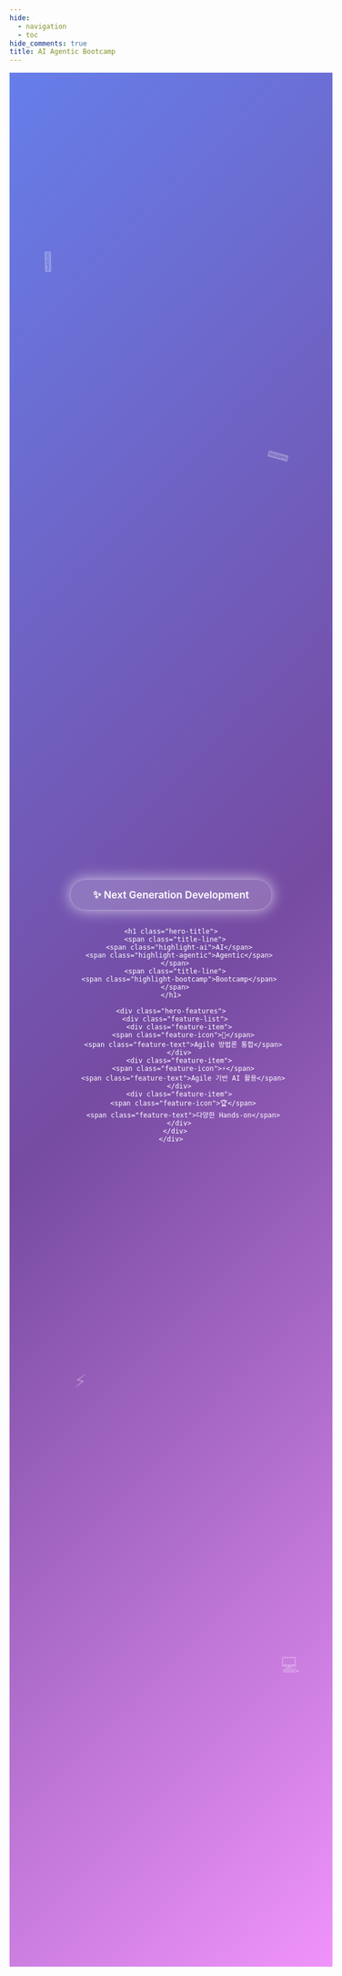 ```yaml
---
hide:
  - navigation
  - toc
hide_comments: true
title: AI Agentic Bootcamp
---
```


<div class="hero-section">
  <div class="hero-animation">
    <div class="floating-icon">🚀</div>
    <div class="floating-icon">🤖</div>
    <div class="floating-icon">⚡</div>
    <div class="floating-icon">💻</div>
  </div>
  
  <div class="hero-content">
    <div class="hero-badge">
      <span class="badge-glow">✨ Next Generation Development</span>
    </div>
    
    <h1 class="hero-title">
      <span class="title-line">
        <span class="highlight-ai">AI</span>
        <span class="highlight-agentic">Agentic</span>
      </span>
      <span class="title-line">
        <span class="highlight-bootcamp">Bootcamp</span>
      </span>
    </h1>
    
    <div class="hero-features">
      <div class="feature-list">
        <div class="feature-item">
          <span class="feature-icon">🎯</span>
          <span class="feature-text">Agile 방법론 통합</span>
        </div>
        <div class="feature-item">
          <span class="feature-icon">⚡</span>
          <span class="feature-text">Agile 기반 AI 활용</span>
        </div>
        <div class="feature-item">
          <span class="feature-icon">🏆</span>
          <span class="feature-text">다양한 Hands-on</span>
        </div>
      </div>
    </div>
  </div>
</div>

<style>
/* Hide default title */
.md-content h1:first-child {
  display: none;
}

/* md-main 영역에 정확히 맞춤 */
.md-main {
  margin: 0;
  padding: 0;
  background: linear-gradient(135deg, #667eea 0%, #764ba2 50%, #f093fb 100%);
  min-height: 80vh;
}

.md-main__inner {
  margin: 0;
  padding: 0;
  max-width: none;
}

.md-content {
  margin: 0;
  padding: 0;
  max-width: none;
}

.md-content__inner {
  margin: 0;
  padding: 0;
  max-width: none;
}

/* Hero Section */
.hero-section {
  position: relative;
  background: linear-gradient(135deg, #667eea 0%, #764ba2 50%, #f093fb 100%);
  color: white;
  padding: 4rem 2rem;
  text-align: center;
  margin: 0;
  width: 100%;
  overflow: hidden;
  min-height: 80vh;
  display: flex;
  align-items: center;
  justify-content: center;
}

.hero-animation {
  position: absolute;
  top: 0;
  left: 0;
  right: 0;
  bottom: 0;
  pointer-events: none;
}

.floating-icon {
  position: absolute;
  font-size: 2rem;
  opacity: 0.3;
  animation: float 2s ease-in-out infinite;
}

.floating-icon:nth-child(1) {
  top: 10%;
  left: 10%;
  animation-delay: 0s;
}

.floating-icon:nth-child(2) {
  top: 20%;
  right: 15%;
  animation-delay: 0.5s;
}

.floating-icon:nth-child(3) {
  bottom: 30%;
  left: 20%;
  animation-delay: 1s;
}

.floating-icon:nth-child(4) {
  bottom: 15%;
  right: 10%;
  animation-delay: 2s;
}

@keyframes float {
  0%, 100% { transform: translateY(0px) rotate(0deg); }
  50% { transform: translateY(-20px) rotate(180deg); }
}

.hero-content {
  position: relative;
  z-index: 2;
  max-width: 1200px;
  margin: 0 auto;
  width: 100%;
  padding: 0 1rem;
}

.hero-badge {
  display: inline-block;
  margin-bottom: 2rem;
}

.badge-glow {
  background: rgba(255, 255, 255, 0.2);
  padding: 1rem 2.5rem;
  border-radius: 3rem;
  backdrop-filter: blur(10px);
  border: 1px solid rgba(255, 255, 255, 0.3);
  font-weight: 600;
  font-size: 1.1rem;
  animation: glow 2s ease-in-out infinite alternate;
}

@keyframes glow {
  from { box-shadow: 0 0 20px rgba(255, 255, 255, 0.5); }
  to { box-shadow: 0 0 30px rgba(255, 255, 255, 0.8); }
}

.hero-title {
  font-size: 5.5rem;
  font-weight: 900;
  margin: 2rem 0;
  line-height: 1.1;
}

.title-line {
  display: block;
  margin: 0.5rem 0;
}

.highlight-ai {
  color: #FFE066;
  text-shadow: 3px 3px 6px rgba(0,0,0,0.4);
  animation: pulse 2s ease-in-out infinite;
}

.highlight-agentic {
  color: #4ECDC4;
  text-shadow: 3px 3px 6px rgba(0,0,0,0.4);
  animation: pulse 2s ease-in-out infinite 0.5s;
}

.highlight-bootcamp {
  color: #FF6B9D;
  text-shadow: 3px 3px 6px rgba(0,0,0,0.4);
  animation: pulse 2s ease-in-out infinite 1s;
}

@keyframes pulse {
  0%, 100% { transform: scale(1); }
  50% { transform: scale(1.05); }
}

.hero-subtitle {
  font-size: 2rem;
  margin: 2rem 0;
  opacity: 0.9;
  font-weight: 300;
}

.hero-features {
  margin-top: 3rem;
}

.feature-list {
  display: flex;
  justify-content: space-between;
  gap: 4rem;
  flex-wrap: wrap;
  max-width: 1000px;
  margin: 0 auto;
  padding: 0 2rem;
}

.feature-item {
  display: flex;
  flex-direction: column;
  align-items: center;
  gap: 0.8rem;
  text-align: center;
}

.feature-icon {
  font-size: 3.5rem;
  margin-bottom: 1rem;
}

.feature-text {
  font-size: 1.3rem;
  font-weight: 400;
  opacity: 0.9;
  white-space: nowrap;
}

/* Responsive Design */
@media (max-width: 1200px) {
  .feature-list {
    max-width: 800px;
    gap: 3rem;
  }
}

@media (max-width: 768px) {
  .hero-section {
    padding: 3rem 1rem;
    margin: 0;
    width: 100%;
    min-height: 65vh;
  }
  
  .hero-content {
    padding: 0 0.5rem;
  }
  
  .hero-title {
    font-size: 3rem;
  }
  
  .hero-subtitle {
    font-size: 1.2rem;
  }
  
  .feature-list {
    gap: 2rem;
    padding: 0 1rem;
    max-width: 100%;
    justify-content: center;
  }
  
  .feature-icon {
    font-size: 2rem;
  }
  
  .feature-text {
    font-size: 0.9rem;
  }
}

@media (max-width: 480px) {
  .hero-section {
    padding: 2rem 1rem;
    margin: 0;
    width: 100%;
    min-height: 55vh;
  }
  
  .hero-content {
    padding: 0 0.5rem;
  }
  
  .hero-title {
    font-size: 2.5rem;
  }
  
  .hero-subtitle {
    font-size: 1rem;
    margin: 1.5rem 0;
  }
  
  .hero-features {
    margin-top: 2rem;
  }
  
  .feature-list {
    gap: 1.5rem;
    padding: 0 0.5rem;
    justify-content: center;
  }
  
  .feature-icon {
    font-size: 1.8rem;
  }
  
  .feature-text {
    font-size: 0.85rem;
  }
}
</style>
